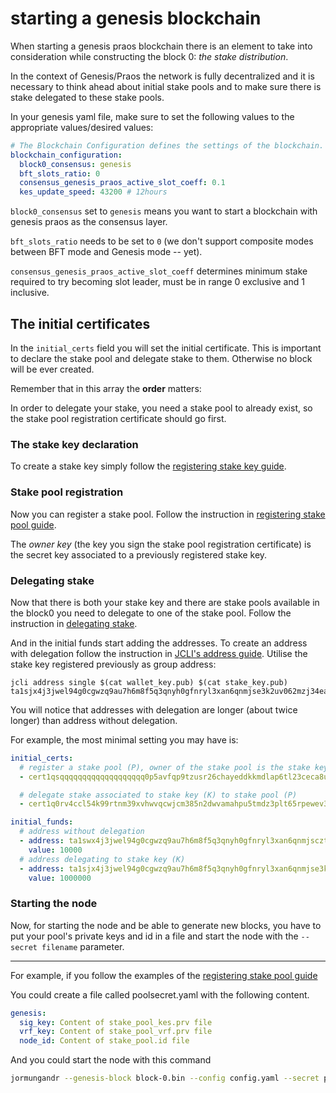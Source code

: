 # starting a genesis blockchain

When starting a genesis praos blockchain there is an element to take
into consideration while constructing the block 0: _the stake distribution_.

In the context of Genesis/Praos the network is fully decentralized and it is
necessary to think ahead about initial stake pools and to make sure there
is stake delegated to these stake pools.

In your genesis yaml file, make sure to set the following values to the appropriate
values/desired values:

```yaml
# The Blockchain Configuration defines the settings of the blockchain.
blockchain_configuration:
  block0_consensus: genesis
  bft_slots_ratio: 0
  consensus_genesis_praos_active_slot_coeff: 0.1
  kes_update_speed: 43200 # 12hours
```

`block0_consensus` set to `genesis` means you want to start a blockchain with
genesis praos as the consensus layer.

`bft_slots_ratio` needs to be set to `0` (we don't support composite modes between
BFT mode and Genesis mode -- yet).

`consensus_genesis_praos_active_slot_coeff` determines minimum stake required to
try becoming slot leader, must be in range 0 exclusive and 1 inclusive.

## The initial certificates

In the `initial_certs` field you will set the initial certificate. This is important
to declare the stake pool and delegate stake to them. Otherwise no block will be ever
created.

Remember that in this array the **order** matters:

In order to delegate your stake, you need a stake pool to already exist, so the stake pool registration certificate should go first.

### The stake key declaration

To create a stake key simply follow the
[registering stake key guide](../stake_pool/registering_stake.md).

### Stake pool registration

Now you can register a stake pool.
Follow the instruction in [registering stake pool guide](../stake_pool/registering_stake_pool.md).

The _owner key_ (the key you sign the stake pool registration certificate) is the secret
key associated to a previously registered stake key.

### Delegating stake

Now that there is both your stake key and there are stake pools available
in the block0 you need to delegate to one of the stake pool. Follow the instruction
in [delegating stake](../stake_pool/delegating_stake.md).

And in the initial funds start adding the addresses. To create an address with delegation
follow the instruction in [JCLI's address guide](../jcli/address.md). Utilise the stake key
registered previously as group address:

```
jcli address single $(cat wallet_key.pub) $(cat stake_key.pub)
ta1sjx4j3jwel94g0cgwzq9au7h6m8f5q3qnyh0gfnryl3xan6qnmjse3k2uv062mzj34eacjnxthxqv8fvdcn6f4xhxwa7ms729ak3gsl4qrq2mm
```

You will notice that addresses with delegation are longer (about twice longer) than
address without delegation.

For example, the most minimal setting you may have is:

```yaml
initial_certs:
  # register a stake pool (P), owner of the stake pool is the stake key (K)
  - cert1qsqqqqqqqqqqqqqqqqqqq0p5avfqp9tzusr26chayeddkkmdlap6tl23ceca8unsghc22tap8clhrzslkehdycufa4ywvqvs4u36zctw4ydtg7xagprfgz0vuujh3lgtxgfszqzqj4xk4sxxyg392p5nqz8s7ev5wna7eqz7ycsuas05mrupmdsfk0fqqudanew6c0nckf5tsp0lgnk8e8j0dpnxvjk2usn52vs8umr3qrccegxaz

  # delegate stake associated to stake key (K) to stake pool (P)
  - cert1q0rv4ccl54k99rtnm39xvhwvqcwjcm385n2dwvamahpu5tmdz3plt65rpewev3a03xj7nfx5pz0xap2cjxjnxvt2ma9y9dalzder3xm5qyqyq0lx05ggrws0ghuffqrg7scqzdsd665v4m7087eam5zvw4f26v2tsea3ujrxly243sgqkn42uttk5juvq78ajvfx9ttcmj05lfuwtq9qhdxzr0

initial_funds:
  # address without delegation
  - address: ta1swx4j3jwel94g0cgwzq9au7h6m8f5q3qnyh0gfnryl3xan6qnmjsczt057x
    value: 10000
  # address delegating to stake key (K)
  - address: ta1sjx4j3jwel94g0cgwzq9au7h6m8f5q3qnyh0gfnryl3xan6qnmjse3k2uv062mzj34eacjnxthxqv8fvdcn6f4xhxwa7ms729ak3gsl4qrq2mm
    value: 1000000
```

### Starting the node

Now, for starting the node and be able to generate new blocks, you have to put your pool's private keys and id in a file and start the node with the `--secret filename` parameter.

---

For example, if you follow the examples of the [registering stake pool guide](../stake_pool/registering_stake_pool.md) 

You could create a file called poolsecret.yaml with the following content.

```yaml
genesis:
  sig_key: Content of stake_pool_kes.prv file
  vrf_key: Content of stake_pool_vrf.prv file
  node_id: Content of stake_pool.id file
```

And you could start the node with this command 

```sh
jormungandr --genesis-block block-0.bin --config config.yaml --secret poolsecret.yaml
```